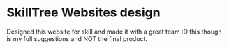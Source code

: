 # SkillTree Websites design

Designed this website for skill and made it with a great team :D this though is my full suggestions and NOT the final product.
